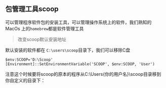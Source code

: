## 包管理工具scoop

可以管理程序软件包的安装工具，可以管理操作系统上的软件，我们熟知的 MacOs 上的`homebrew`都是软件管理工具











> 改变scoop默认安装地址

默认安装的软件都在 `C:\users\scoop`目录下，我们可以移除C盘

```shell
$env:SCOOP='D:\Scoop'
[Environment]::SetEnvironmentVariable('SCOOP', $env:SCOOP, 'User')
```

注意这个时候要将scoop的原本的程序从C:\Users{你的用户名}\scoop目录移到你自定义的目录下：